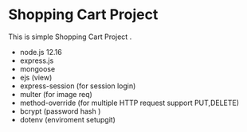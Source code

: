 # Shopping Cart Project

This is simple Shopping Cart Project .

- node.js 12.16
- express.js
- mongoose
- ejs (view)
- express-session (for session login)
- multer (for image req)
- method-override (for multiple HTTP request support PUT,DELETE)
- bcrypt (password hash )
- dotenv (enviroment setupgit)
